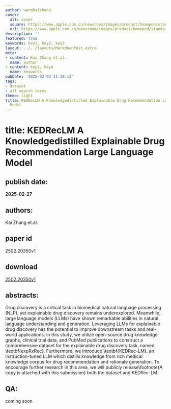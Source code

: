 ```yaml
---
author: wanghaisheng
cover:
  alt: cover
  square: https://www.apple.com.cn/newsroom/images/product/homepod/standard/Apple-HomePod-hero-230118_big.jpg.large_2x.jpg
  url: https://www.apple.com.cn/newsroom/images/product/homepod/standard/Apple-HomePod-hero-230118_big.jpg.large_2x.jpg
description: ''
featured: true
keywords: key1, key2, key3
layout: ../../layouts/MarkdownPost.astro
meta:
- content: Kai Zhang et.al.
  name: author
- content: key3, key4
  name: keywords
pubDate: '2025-03-03 11:38:13'
tags:
- dataset
- all search terms
theme: light
title: KEDRecLM A Knowledgedistilled Explainable Drug Recommendation Large Language
  Model
---
```


# title: KEDRecLM A Knowledgedistilled Explainable Drug Recommendation Large Language Model 
## publish date: 
**2025-02-27** 
## authors: 
  Kai Zhang et.al. 
## paper id
2502.20350v1
## download
[2502.20350v1](http://arxiv.org/abs/2502.20350v1)
## abstracts:
Drug discovery is a critical task in biomedical natural language processing (NLP), yet explainable drug discovery remains underexplored. Meanwhile, large language models (LLMs) have shown remarkable abilities in natural language understanding and generation. Leveraging LLMs for explainable drug discovery has the potential to improve downstream tasks and real-world applications. In this study, we utilize open-source drug knowledge graphs, clinical trial data, and PubMed publications to construct a comprehensive dataset for the explainable drug discovery task, named \textbf{expRxRec}. Furthermore, we introduce \textbf{KEDRec-LM}, an instruction-tuned LLM which distills knowledge from rich medical knowledge corpus for drug recommendation and rationale generation. To encourage further research in this area, we will publicly release\footnote{A copy is attached with this submission} both the dataset and KEDRec-LM.
## QA:
coming soon
